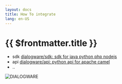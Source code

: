 ```yaml
---
layout: docs
title: How To integrate
lang: en-US
---
```


# {{ $frontmatter.title }}

+ sdk [dialogware/sdk: sdk for java python php nodejs](https://github.com/dialogware/sdk)
+ api [dialogware/api: python api for apache camel](https://github.com/dialogware/api)
+  ..




![DIALOGWARE](https://logo.dialogware.com/3/cover.png)
